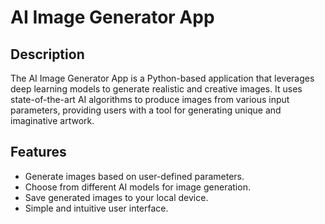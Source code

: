 # AI Image Generator App

## Description

The AI Image Generator App is a Python-based application that leverages deep learning models to generate realistic and creative images. It uses state-of-the-art AI algorithms to produce images from various input parameters, providing users with a tool for generating unique and imaginative artwork.

## Features

- Generate images based on user-defined parameters.
- Choose from different AI models for image generation.
- Save generated images to your local device.
- Simple and intuitive user interface.